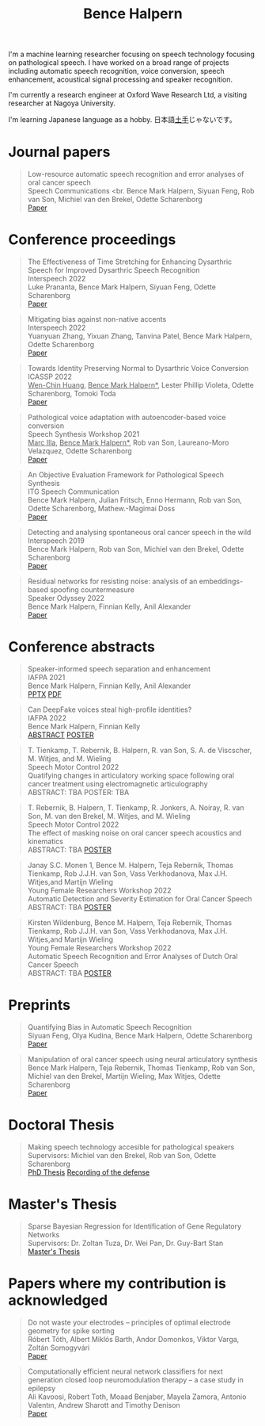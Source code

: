 ﻿---
permalink: /
title: "Bence Halpern"
excerpt: "About me"
author_profile: true
redirect_from: 
  - /about/
  - /about.html
---

I'm a machine learning researcher focusing on speech technology focusing on pathological speech.
I have worked on a broad range of projects including automatic speech recognition, voice conversion, speech enhancement,
acoustical signal processing and speaker recognition.

I'm currently a research engineer at Oxford Wave Research Ltd, a visiting researcher at Nagoya University.

I'm learning Japanese language as a hobby. 日本語[土手](https://youtu.be/Hr2pUnf5OeM)じゃないです。

Journal papers
======

> Low-resource automatic speech recognition and error analyses of oral cancer speech <br>
> Speech Communications <br.
> Bence Mark Halpern, Siyuan Feng, Rob van Son, Michiel van den Brekel, Odette Scharenborg <br>
> [Paper](https://www.sciencedirect.com/science/article/pii/S0167639322000620) <br>

Conference proceedings
======

> The Effectiveness of Time Stretching for Enhancing Dysarthric Speech for Improved Dysarthric Speech Recognition <br>
> Interspeech 2022 <br>
> Luke Prananta, Bence Mark Halpern, Siyuan Feng, Odette Scharenborg <br>
> [Paper](https://arxiv.org/pdf/2201.04908.pdf)

> Mitigating bias against non-native accents <br>
> Interspeech 2022 <br>
> Yuanyuan Zhang, Yixuan Zhang, Tanvina Patel, Bence Mark Halpern, Odette Scharenborg <br>
> [Paper](https://www.isca-speech.org/archive/pdfs/interspeech_2022/zhang22n_interspeech.pdf)

> Towards Identity Preserving Normal to Dysarthric Voice Conversion <br>
> ICASSP 2022 <br>
> <u>Wen-Chin Huang</u>, <u>Bence Mark Halpern*</u>, Lester Phillip Violeta, Odette Scharenborg, Tomoki Toda <br>
> [Paper](https://arxiv.org/pdf/2110.08213.pdf)

> Pathological voice adaptation with autoencoder-based voice conversion <br>
> Speech Synthesis Workshop 2021 <br>
> <u>Marc Illa</u>, <u>Bence Mark Halpern*</u>, Rob van Son, Laureano-Moro Velazquez, Odette Scharenborg <br>
> [Paper](https://arxiv.org/pdf/2106.08427)

> An Objective Evaluation Framework for Pathological Speech Synthesis <br>
> ITG Speech Communication <br>
> Bence Mark Halpern, Julian Fritsch, Enno Hermann, Rob van Son, Odette Scharenborg,
> Mathew.-Magimai Doss <br>
> [Paper](https://arxiv.org/pdf/2107.00308) 

> Detecting and analysing spontaneous oral cancer speech in the wild <br>
> Interspeech 2019 <br>
> Bence Mark Halpern, Rob van Son, Michiel van den Brekel, Odette Scharenborg <br>
> [Paper](https://arxiv.org/pdf/2007.14205)

> Residual networks for resisting noise: analysis of an embeddings-based spoofing countermeasure <br>
> Speaker Odyssey 2022 <br>
> Bence Mark Halpern, Finnian Kelly, Anil Alexander <br>
> [Paper](https://oxfordwaveresearch.com/wp-content/uploads/2020/04/Odyssey2020_spoofingResNet_Halpern_et_al.pdf)


Conference abstracts
====
> Speaker-informed speech separation and enhancement <br>
> IAFPA 2021 <br>
> Bence Mark Halpern, Finnian Kelly, Anil Alexander <br>
> [PPTX](https://karkirowle.github.io/files/speech_enhancement_iafpa_2021.pptx) [PDF](https://karkirowle.github.io/files/speech_enhancement_iafpa_2021.pdf)

> Can DeepFake voices steal high-profile identities? <br>
> IAFPA 2022 <br>
> Bence Mark Halpern, Finnian Kelly <br>
> [ABSTRACT](https://oxfordwaveresearch.com/wp-content/uploads/2022/07/Abstract-Can-DeepFake-voices-steal-high-profile-identities.pdf) [POSTER](https://oxfordwaveresearch.com/wp-content/uploads/2022/07/Poster-Can-DeepFake-voices-steal-high-profile-identities.pdf)

> T. Tienkamp, T. Rebernik, B. Halpern, R. van Son, S. A. de Viscscher, M. Witjes, and M. Wieling <br>
> Speech Motor Control 2022 <br>
> Quatifying changes in articulatory working space following oral cancer treatment using electromagnetic articulography <br>
> ABSTRACT: TBA POSTER: TBA

> T. Rebernik, B. Halpern, T. Tienkamp, R. Jonkers, A. Noiray, R. van Son, M. van den Brekel, M. Witjes, and M. Wieling <br>
> Speech Motor Control 2022 <br>
> The effect of masking noise on oral cancer speech acoustics and kinematics <br>
> ABSTRACT: TBA [POSTER](https://karkirowle.github.io/images/tienkamp2022_SMCPoster.pdf)

> Janay S.C. Monen 1, Bence M. Halpern, Teja Rebernik, Thomas Tienkamp, Rob J.J.H. van Son, Vass Verkhodanova, Max J.H. Witjes,and Martijn Wieling <br>
> Young Female Researchers Workshop 2022 <br>
> Automatic Detection and Severity Estimation for Oral Cancer Speech <br>
> ABSTRACT: TBA [POSTER](https://karkirowle.github.io/images/monen2022_poster.pdf)

> Kirsten Wildenburg, Bence M. Halpern, Teja Rebernik, Thomas Tienkamp, Rob J.J.H. van Son, Vass Verkhodanova, Max J.H. Witjes,and Martijn Wieling <br>
> Young Female Researchers Workshop 2022 <br>
> Automatic Speech Recognition and Error Analyses of Dutch Oral Cancer Speech <br>
> ABSTRACT: TBA [POSTER](https://karkirowle.github.io/images/kirsten2022_YFRW_poster.pdf)


Preprints 
======

> Quantifying Bias in Automatic Speech Recognition <br>
> Siyuan Feng, Olya Kudina, Bence Mark Halpern, Odette Scharenborg <br>
> [Paper](https://arxiv.org/pdf/2103.15122)

> Manipulation of oral cancer speech using neural articulatory synthesis <br>
> Bence Mark Halpern, Teja Rebernik, Thomas Tienkamp, Rob van Son, Michiel van den Brekel, Martijn Wieling, Max Witjes, Odette Scharenborg <br>
> [Paper](https://arxiv.org/pdf/2203.17072.pdf)

Doctoral Thesis
=======
> Making speech technology accesible for pathological speakers <br>
> Supervisors: Michiel van den Brekel, Rob van Son, Odette Scharenborg<br>
> [PhD Thesis](https://dare.uva.nl/search?identifier=6135311c-3590-415e-b1fa-d7eeebde516c)
> [Recording of the defense](https://drive.google.com/file/d/1qmd97M0mNEzdmRQiFu4FA_0L_WsItMm_/view?usp=sharing)

Master's Thesis 
=======
> Sparse Bayesian Regression for Identification of Gene Regulatory Networks <br>
> Supervisors: Dr. Zoltan Tuza, Dr. Wei Pan, Dr. Guy-Bart Stan <br>
> [Master's Thesis](https://github.com/karkirowle/sysidProject/blob/master/VanillaID/thesis/Thesis_Halpern_2018_v3.pdf)


Papers where my contribution is acknowledged
=====
> Do not waste your electrodes – principles of optimal electrode geometry for spike sorting <br>
> Róbert Tóth, Albert Miklós Barth, Andor Domonkos, Viktor Varga, Zoltán Somogyvári <br>
> [Paper](https://iopscience.iop.org/article/10.1088/1741-2552/ac0f49/pdf)

> Computationally efficient neural network classifiers for next generation closed loop neuromodulation therapy – a case study in epilepsy<br>
> Ali Kavoosi, Robert Toth, Moaad Benjaber, Mayela Zamora, Antonio Valentın, Andrew Sharott and Timothy Denison<br>
> [Paper](https://arxiv.org/pdf/2204.12938.pdf)
